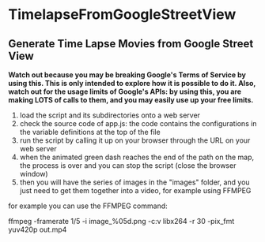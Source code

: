 # TimelapseFromGoogleStreetView
## Generate Time Lapse Movies from Google Street View

__Watch out because you may be breaking Google's Terms of Service by using this. This is only intended to explore how it is possible to do it. Also, watch out for the usage limits of Google's APIs: by using this, you are making LOTS of calls to them, and you may easily use up your free limits.__

1. load the script and its subdirectories onto a web server
2. check the source code of app.js: the code contains the configurations in the variable definitions at the top of the file
3. run the script by calling it up on your browser through the URL on your web server
4. when the animated green dash reaches the end of the path on the map, the process is over and you can stop the script (close the browser window)
5. then you will have the series of images in the "images" folder, and you just need to get them together into a video, for example using FFMPEG

for example you can use the FFMPEG command:

ffmpeg -framerate 1/5 -i image_%05d.png -c:v libx264 -r 30 -pix_fmt yuv420p out.mp4
